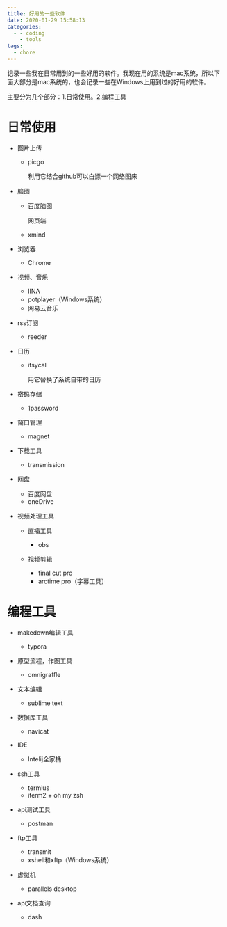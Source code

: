 ```yaml
---
title: 好用的一些软件
date: 2020-01-29 15:58:13
categories:
  - - coding
    - tools
tags:
  - chore
---
```


记录一些我在日常用到的一些好用的软件。我现在用的系统是mac系统，所以下面大部分是mac系统的，也会记录一些在Windows上用到过的好用的软件。

主要分为几个部分：1.日常使用。2.编程工具

# 日常使用

- 图片上传

  - picgo

    利用它结合github可以白嫖一个网络图床

- 脑图

  - 百度脑图

    网页端

  - xmind

- 浏览器

  - Chrome

- 视频、音乐

  - IINA
  - potplayer（Windows系统）
  - 网易云音乐

- rss订阅

  - reeder

- 日历

  - itsycal

    用它替换了系统自带的日历

- 密码存储
  - 1password

- 窗口管理
  - magnet

- 下载工具
  - transmission

- 网盘

  - 百度网盘
  - oneDrive

- 视频处理工具

  - 直播工具
    - obs

  - 视频剪辑
    - final cut pro
    - arctime pro（字幕工具）

# 编程工具

- makedown编辑工具
  - typora

- 原型流程，作图工具
  - omnigraffle

- 文本编辑
  - sublime text
- 数据库工具

  - navicat
- IDE

  - Intelij全家桶

- ssh工具
  - termius
  - iterm2 + oh my zsh
- api测试工具
  - postman

- ftp工具

  - transmit
  - xshell和xftp（Windows系统）

- 虚拟机
  - parallels desktop

- api文档查询
  - dash

